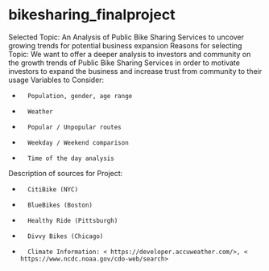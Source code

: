 # bikesharing_finalproject


Selected Topic:
An Analysis of Public Bike Sharing Services to uncover growing trends for potential business expansion
Reasons for selecting Topic:
We want to offer a deeper analysis to investors and community on the growth trends of Public Bike Sharing Services in order to motivate investors to expand the business and increase trust from community to their usage
Variables to Consider:
-       Population, gender, age range
-       Weather
-       Popular / Unpopular routes
-       Weekday / Weekend comparison
-       Time of the day analysis
Description of sources for Project:
-       CitiBike (NYC)
-       BlueBikes (Boston)
-       Healthy Ride (Pittsburgh)
-       Divvy Bikes (Chicago)
-       Climate Information: < https://developer.accuweather.com/>, < https://www.ncdc.noaa.gov/cdo-web/search>

